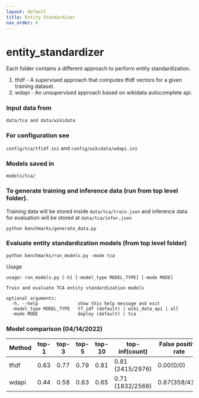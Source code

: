 ```yaml
---
layout: default
title: Entity Standardizer
nav_order: 6
---
```


# entity_standardizer
Each folder contains a different approach to perform entity standardization.

1. tfidf - A supervised approach that computes tfidf vectors for a given training dataset.
2. wdapi - An unsupervised approach based on wikidata autocomplete api.

### Input data from
 ``data/tca and data/wikidata``

### For configuration see
 `config/tca/tfidf.ini` and `config/wikidata/wdapi.ini`

### Models saved in
  ``models/tca/``

### To generate training and inference data (run from top level folder).
Training data will be stored inside ``data/tca/train.json`` and inference data for evaluation will
be stored at ``data/tca/infer.json``

```
python benchmarks/generate_data.py
```

### Evaluate entity standardization models (from top level folder)

```
python benchmarks/run_models.py -mode tca
```
Usage

```
usage: run_models.py [-h] [-model_type MODEL_TYPE] [-mode MODE]

Train and evaluate TCA entity standardization models

optional arguments:
  -h, --help               show this help message and exit
  -model_type MODEL_TYPE   tf_idf (default) | wiki_data_api | all
  -mode MODE               deploy (default) | tca

```

### Model comparison (04/14/2022)
<p><table> <thead>
<tr><th>Method</th><th>top-1</th><th>top-3</th><th>top-5</th><th>top-10</th><th>top-inf(count)</th><th>False positive rate</th><th>Runtime (on cpu)</th></tr>
</thead>
<tbody>
<tr><td>tfidf</td><td>0.63</td><td>0.77</td><td>0.79</td><td>0.81</td><td>0.81 (2415/2976)</td><td>0.00(0/0)</td><td>70.63s</td></tr>
<tr><td>wdapi</td><td>0.44</td><td>0.58</td><td>0.63</td><td>0.65</td><td>0.71 (1832/2566)</td><td>0.87(358/410)</td><td>2349.05s</td></tr>
</tbody>
</table></p>
